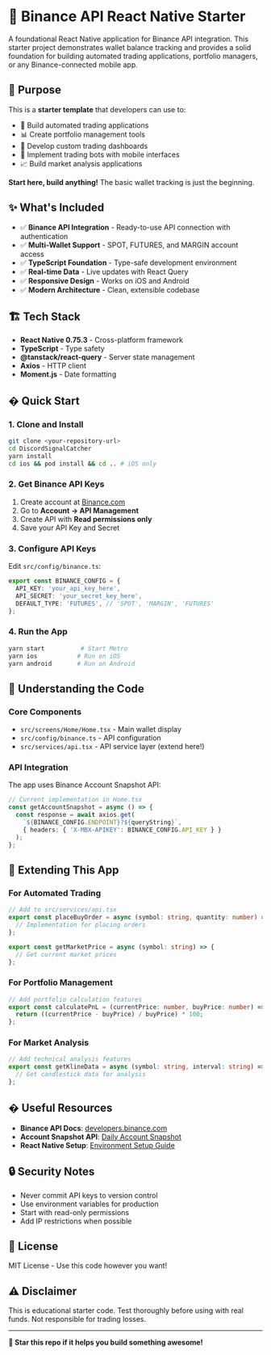 # 🚀 Binance API React Native Starter

A foundational React Native application for Binance API integration. This starter project demonstrates wallet balance tracking and provides a solid foundation for building automated trading applications, portfolio managers, or any Binance-connected mobile app.

## 🎯 Purpose

This is a **starter template** that developers can use to:
- 🔄 Build automated trading applications
- 📊 Create portfolio management tools  
- 📱 Develop custom trading dashboards
- 🤖 Implement trading bots with mobile interfaces
- 📈 Build market analysis applications

**Start here, build anything!** The basic wallet tracking is just the beginning.

## ✨ What's Included

- ✅ **Binance API Integration** - Ready-to-use API connection with authentication
- ✅ **Multi-Wallet Support** - SPOT, FUTURES, and MARGIN account access
- ✅ **TypeScript Foundation** - Type-safe development environment
- ✅ **Real-time Data** - Live updates with React Query
- ✅ **Responsive Design** - Works on iOS and Android
- ✅ **Modern Architecture** - Clean, extensible codebase

## 🏗️ Tech Stack

- **React Native 0.75.3** - Cross-platform framework
- **TypeScript** - Type safety
- **@tanstack/react-query** - Server state management
- **Axios** - HTTP client
- **Moment.js** - Date formatting

## � Quick Start

### 1. Clone and Install
```bash
git clone <your-repository-url>
cd DiscordSignalCatcher
yarn install
cd ios && pod install && cd .. # iOS only
```

### 2. Get Binance API Keys
1. Create account at [Binance.com](https://www.binance.com/)
2. Go to **Account → API Management**
3. Create API with **Read permissions only**
4. Save your API Key and Secret

### 3. Configure API Keys
Edit `src/config/binance.ts`:
```typescript
export const BINANCE_CONFIG = {
  API_KEY: 'your_api_key_here',
  API_SECRET: 'your_secret_key_here',
  DEFAULT_TYPE: 'FUTURES', // 'SPOT', 'MARGIN', 'FUTURES'
};
```

### 4. Run the App
```bash
yarn start          # Start Metro
yarn ios           # Run on iOS
yarn android       # Run on Android
```

## 📖 Understanding the Code

### Core Components
- `src/screens/Home/Home.tsx` - Main wallet display
- `src/config/binance.ts` - API configuration
- `src/services/api.tsx` - API service layer (extend here!)

### API Integration
The app uses Binance Account Snapshot API:
```typescript
// Current implementation in Home.tsx
const getAccountSnapshot = async () => {
  const response = await axios.get(
    `${BINANCE_CONFIG.ENDPOINT}?${queryString}`,
    { headers: { 'X-MBX-APIKEY': BINANCE_CONFIG.API_KEY } }
  );
};
```

## 🔧 Extending This App

### For Automated Trading
```typescript
// Add to src/services/api.tsx
export const placeBuyOrder = async (symbol: string, quantity: number) => {
  // Implementation for placing orders
};

export const getMarketPrice = async (symbol: string) => {
  // Get current market prices
};
```

### For Portfolio Management
```typescript
// Add portfolio calculation features
export const calculatePnL = (currentPrice: number, buyPrice: number) => {
  return ((currentPrice - buyPrice) / buyPrice) * 100;
};
```

### For Market Analysis
```typescript
// Add technical analysis features
export const getKlineData = async (symbol: string, interval: string) => {
  // Get candlestick data for analysis
};
```

## � Useful Resources

- **Binance API Docs**: [developers.binance.com](https://developers.binance.com/)
- **Account Snapshot API**: [Daily Account Snapshot](https://developers.binance.com/docs/wallet/account/daily-account-snapshoot)
- **React Native Setup**: [Environment Setup Guide](https://reactnative.dev/docs/environment-setup)

## 🔒 Security Notes

- Never commit API keys to version control
- Use environment variables for production
- Start with read-only permissions
- Add IP restrictions when possible

## 📄 License

MIT License - Use this code however you want!

## ⚠️ Disclaimer

This is educational starter code. Test thoroughly before using with real funds. Not responsible for trading losses.

---

**🌟 Star this repo if it helps you build something awesome!**
